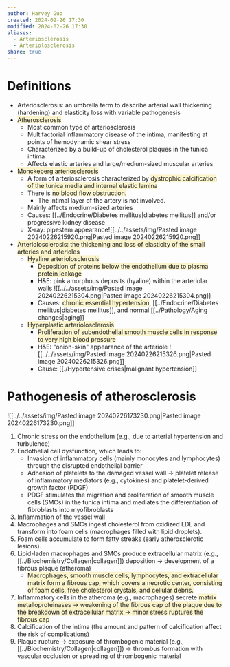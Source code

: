```yaml
---
author: Harvey Guo
created: 2024-02-26 17:30
modified: 2024-02-26 17:30
aliases:
  - Arteriosclerosis
  - Arteriolosclerosis
share: true
---
```

# Definitions
- Arteriosclerosis: an umbrella term to describe arterial wall thickening (hardening) and elasticity loss with variable pathogenesis
- <span style="background:rgba(240, 200, 0, 0.2)">Atherosclerosis</span>
	- Most common type of arteriosclerosis
	- Multifactorial inflammatory disease of the intima, manifesting at points of hemodynamic shear stress
	- Characterized by a build-up of cholesterol plaques in the tunica intima 
	- Affects elastic arteries and large/medium-sized muscular arteries
- <span style="background:rgba(240, 200, 0, 0.2)">Monckeberg arteriosclerosis</span>
	- A form of arteriosclerosis characterized by <span style="background:rgba(240, 200, 0, 0.2)">dystrophic calcification of the tunica media and internal elastic lamina</span>
	- There is <span style="background:rgba(240, 200, 0, 0.2)">no blood flow obstruction. </span>
		- The intimal layer of the artery is not involved.
	- Mainly affects medium-sized arteries
	- Causes: [[../Endocrine/Diabetes mellitus|diabetes mellitus]] and/or progressive kidney disease
	- X-ray: pipestem appearance![[../../assets/img/Pasted image 20240226215920.png|Pasted image 20240226215920.png]]
- <span style="background:rgba(240, 200, 0, 0.2)">Arteriolosclerosis: the thickening and loss of elasticity of the small arteries and arterioles</span>
	- <span style="background:rgba(240, 200, 0, 0.2)">Hyaline arteriolosclerosis</span>
		- <span style="background:rgba(240, 200, 0, 0.2)">Deposition of proteins below the endothelium due to plasma protein leakage</span>
		- H&E: pink amorphous deposits (hyaline) within the arteriolar walls ![[../../assets/img/Pasted image 20240226215304.png|Pasted image 20240226215304.png]]
		- Causes: <span style="background:rgba(240, 200, 0, 0.2)">chronic essential hypertension</span>, [[../Endocrine/Diabetes mellitus|diabetes mellitus]], and normal [[../Pathology/Aging changes|aging]]
	- <span style="background:rgba(240, 200, 0, 0.2)">Hyperplastic arteriolosclerosis</span>
		- <span style="background:rgba(240, 200, 0, 0.2)">Proliferation of subendothelial smooth muscle cells in response to very high blood pressure</span>
		- H&E: "onion-skin" appearance of the arteriole ![[../../assets/img/Pasted image 20240226215326.png|Pasted image 20240226215326.png]]
		- Cause: [[./Hypertensive crises|malignant hypertension]]
# Pathogenesis of atherosclerosis
![[../../assets/img/Pasted image 20240226173230.png|Pasted image 20240226173230.png]]
1. Chronic stress on the endothelium (e.g., due to arterial hypertension and turbulence)
2. Endothelial cell dysfunction, which leads to:
	- Invasion of inflammatory cells (mainly monocytes and lymphocytes) through the disrupted endothelial barrier
	- Adhesion of platelets to the damaged vessel wall → platelet release of inflammatory mediators (e.g., cytokines) and platelet-derived growth factor (PDGF)
	- PDGF stimulates the migration and proliferation of smooth muscle cells (SMCs) in the tunica intima and mediates the differentiation of fibroblasts into myofibroblasts
3. Inflammation of the vessel wall
4. Macrophages and SMCs ingest cholesterol from oxidized LDL  and transform into foam cells (macrophages filled with lipid droplets). 
5. Foam cells accumulate to form fatty streaks (early atherosclerotic lesions).
6. Lipid-laden macrophages and SMCs produce extracellular matrix (e.g., [[../Biochemistry/Collagen|collagen]]) deposition → development of a fibrous plaque (atheroma) 
	- <span style="background:rgba(240, 200, 0, 0.2)">Macrophages, smooth muscle cells, lymphocytes, and extracellular matrix form a fibrous cap, which covers a necrotic center, consisting of foam cells, free cholesterol crystals, and cellular debris.</span>
7. Inflammatory cells in the atheroma (e.g., macrophages) secrete <span style="background:rgba(240, 200, 0, 0.2)">matrix metalloproteinases → weakening of the fibrous cap of the plaque due to the breakdown of extracellular matrix → minor stress ruptures the fibrous cap</span>
8. Calcification of the intima (the amount and pattern of calcification affect the risk of complications) 
9. Plaque rupture → exposure of thrombogenic material (e.g., [[../Biochemistry/Collagen|collagen]]) → thrombus formation with vascular occlusion or spreading of thrombogenic material 
